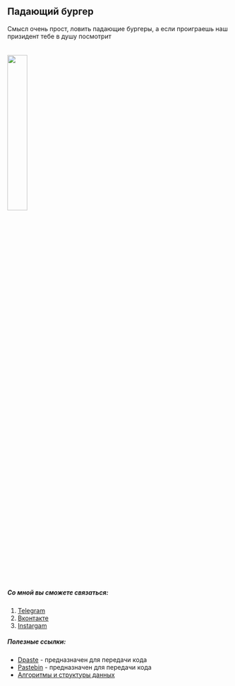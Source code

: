 
Падающий бургер
---------
Смысл очень прост, ловить падающие бургеры, а если проиграешь наш призидент тебе в душу посмотрит
<br/><br/><br/>
<a href="url"><img src="https://media.giphy.com/media/isP4TLqhjm3zq/giphy.gif" height="30%" width="30%" ></a>
<br/><br/>
##### Со мной вы сможете связаться:
1. [Telegram](https://tgmsg.ru/princepepper)
2. [Вконтакте](https://vk.com/princepepper)
3. [Instargam](https://www.instagram.com/prince_pepper_official/?hl=ru)

##### Полезные ссылки:
* [Dpaste](https://dpaste.de/) - предназначен для передачи кода
* [Pastebin](https://pastebin.com/) - предназначен для передачи кода
* [Алгоритмы и структуры данных](https://mathmachine.github.io/wiki/algorithms.html)
